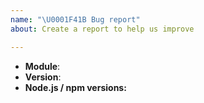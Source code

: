 ```yaml
---
name: "\U0001F41B Bug report"
about: Create a report to help us improve

---
```


<!--
Thank you for reporting a possible bug in Graphback

Please fill in as much of the template below as you can.

Module: if known, please specify the affected module name. (examples: graphback-runtime-knex, graphback-runtime-mongodb, graphql-migrations etc)
Version: version of the affected module


If possible, please provide code that demonstrates the problem, keeping it as
simple and free of external dependencies as you can.
-->

* **Module**:
* **Version**:
* **Node.js / npm versions:**

<!-- Please provide more details and steps to reproduce the issue below this comment. -->